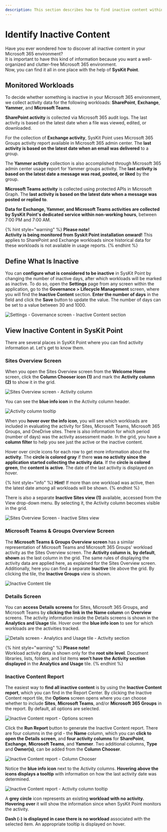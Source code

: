 ```yaml
---
description: This section describes how to find inactive content within SysKit Point.
---
```


# Identify Inactive Content

Have you ever wondered how to discover all inactive content in your Microsoft 365 environment?  
It is important to have this kind of information because you want a well-organized and clutter-free Microsoft 365 environment.  
Now, you can find it all in one place with the help of **SysKit Point**.

## Monitored Workloads

To decide whether something is inactive in your Microsoft 365 environment, we collect activity data for the following workloads: **SharePoint**, **Exchange**, **Yammer**, and **Microsoft Teams**.

**SharePoint activity** is collected via Microsoft 365 audit logs. The last activity is based on the latest date when a file was viewed, edited, or downloaded.

For the collection of **Exchange activity**, SysKit Point uses Microsoft 365 Groups activity report available in Microsoft 365 admin center. The **last activity is based on the latest date when an email was delivered** to a group.

The **Yammer activity** collection is also accomplished through Microsoft 365 admin center usage report for Yammer groups activity. The **last activity is based on the latest date a message was read, posted, or liked** by the group.

**Microsoft Teams activity** is collected using protected APIs in Microsoft Graph. The **last activity is based on the latest date when a message was posted or replied to**.

**Data for Exchange, Yammer, and Microsoft Teams activities are collected by SysKit Point's dedicated service within non-working hours**, between 7:00 PM and 7:00 AM.

{% hint style="warning" %}
**Please note!  
Activity is being monitored from Syskit Point installation onward!** This applies to SharePoint and Exchange workloads since historical data for these workloads is not available in usage reports.
{% endhint %}

## Define What Is Inactive

You can **configure what is considered to be inactive** in SysKit Point by changing the number of inactive days, after which workloads will be marked as inactive. To do so, open the **Settings** page from any screen within the application, go to the **Governance &gt; Lifecycle Management** screen, where you will find the **Inactive Content** section. **Enter the number of days** in the field and click the **Save** button to update the value. The number of days can be set to a value between 30 and 1000.

![Settings - Governance screen - Inactive Content section](../../.gitbook/assets/inactive-content_settings-inactive-content.png)

## View Inactive Content in SysKit Point

There are several places in SysKit Point where you can find activity information at. Let's get to know them.

### Sites Overview Screen

When you open the Sites Overview screen from the **Welcome Home** screen, click the **Column Chooser icon \(1\)** and mark the **Activity column \(2\)** to show it in the grid.

![Sites Overview screen - Activity column](../../.gitbook/assets/inactive-content_sites-overview-activity-column.png)

You can see the **blue info icon** in the Activity column header.

![Activity column tooltip](../../.gitbook/assets/inactive-content_activity-column-tooltip.png)

When you **hover over the info icon**, you will see which workloads are included in evaluating the activity for Sites, Microsoft Teams, Microsoft 365 Groups, and OneDrive sites. There is also information for which period \(number of days\) was the activity assessment made. In the grid, you have a **column filter** to help you see just the active or the inactive content.

Hover over circle icons for each row to get more information about the **activity**. The **circle is colored gray** if there **was no activity since the application started collecting the activity data**. If the **circle is colored** **green**, the **content is** **active**. The date of the last activity is displayed on hover.

{% hint style="info" %}
**Hint!** If more than one workload was active, then the latest date among all workloads will be shown.
{% endhint %}

There is also a separate **Inactive Sites view \(1\)** available, accessed from the View drop-down menu. By selecting it, the Activity column becomes visible in the grid.

![Sites Overview Screen - Inactive Sites view](../../.gitbook/assets/inactive-content_inactive-sites-view.png)

### Microsoft Teams & Groups Overview Screen

The **Microsoft Teams & Groups Overview screen** has a similar representation of Microsoft Teams and Microsoft 365 Groups' workload activity as the Sites Overview screen. The **Activity column is**, **by default**, **shown** as the last column in the grid. The same rules of displaying the activity data are applied here, as explained for the Sites Overview screen. Additionally, here you can find a separate **Inactive** tile above the grid. By clicking the tile, the **Inactive Groups** view is shown.

![Inactive Content tile](../../.gitbook/assets/inactive-content_inactive-content-tile.png)

### Details Screen

You can **access** **Details** **screens** for Sites, Microsoft 365 Groups, and Microsoft Teams by **clicking the link in the Name column** on **Overview** screens. The activity information inside the Details screens is shown in the **Analytics and Usage** tile. Hover over the **blue info icon** to see for which workloads are the activities tracked.

![Details screen - Analytics and Usage tile - Activity section](../../.gitbook/assets/inactive-content_analytics-and-usage-tile-activity-section.png)

{% hint style="warning" %}
**Please note!**  
Workload activity data is shown only for the **root site level**. Document libraries, lists, folders, and list items **won't have the Activity section displayed** in the **Analytics and Usage** tile.
{% endhint %}

### Inactive Content Report

The easiest way to **find all inactive content** is by using the **Inactive Content report**, which you can find in the Report Center. By clicking the Inactive Content report tile, the **Options** screen opens where you can choose whether to include **Sites**, **Microsoft Teams**, and/or **Microsoft 365 Groups** in the report. By default, all options are selected.

![Inactive Content report - Options screen](../../.gitbook/assets/inactive-content_inactive-content-report-options-screen.png)

Click the **Run Report** button to generate the Inactive Content report. There are four columns in the grid - the **Name** column, which you can **click to open the** **Details** **screen**, and **four activity columns** for **SharePoint**, **Exchange**, **Microsoft Teams**, and **Yammer**. Two additional columns, **Type** and **Owner\(s\)**, can be added from the **Column Chooser**.

![Inactive Content report - Column Chooser](../../.gitbook/assets/inactive-content_inactive-content-report-column-chooser.png)

Notice the **blue info icon** next to the Activity columns. **Hovering above the icons displays a tooltip** with information on how the last activity date was determined.

![Inactive Content report - Activity column tooltip](../../.gitbook/assets/inactive-content_inactive-content-report-activity-tooltip.png)

A **grey circle** icon represents an existing **workload with no activity. Hovering** **over** it will show the information since when SysKit Point monitors the activity.

**Dash \(-\)** **is displayed in case there is** **no workload** associated with the selected item. An appropriate tooltip is displayed on hover.

